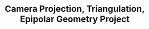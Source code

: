 ---
layout: page
title: Camera Projection, Triangulation, Epipolar Geometry Project
description: hey
img: assets/img/camproj.jpg
redirect: assets/pdf/CVproject.pdf
importance: 1
category: fun
---